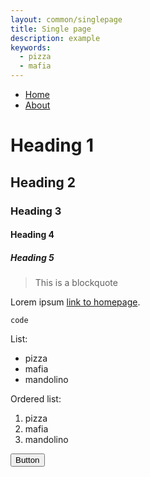 ```yaml
---
layout: common/singlepage
title: Single page
description: example
keywords:
  - pizza
  - mafia
---
```


<!-- TODO see https://osvaldas.info/drop-down-navigation-responsive-and-touch-friendly -->
<nav>
  <ul>
    <li><a href="#heading-1">Home</a></li>
    <li><a href="/">About</a></li>
  </ul>
</nav>

# Heading 1
## Heading 2
### Heading 3
#### Heading 4
##### Heading 5

> This is a blockquote

Lorem ipsum [link to homepage](http://g14n.info).

```
code
```

List:

* pizza
* mafia
* mandolino

Ordered list:

1. pizza
2. mafia
3. mandolino

<button>Button</button>

